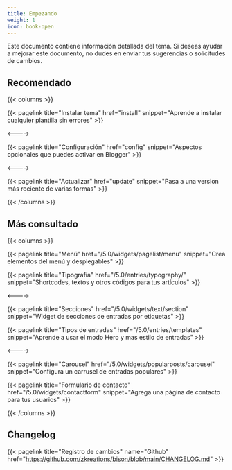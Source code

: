 ```yaml
---
title: Empezando
weight: 1
icon: book-open
---
```


Este documento contiene información detallada del tema. Si deseas ayudar a mejorar este documento, no dudes en enviar tus sugerencias o solicitudes de cambios.

## Recomendado

{{< columns >}}

{{< pagelink title="Instalar tema" href="install" snippet="Aprende a instalar cualquier plantilla sin errores" >}}

<---->

{{< pagelink title="Configuración" href="config" snippet="Aspectos opcionales que puedes activar en Blogger" >}}

<---->

{{< pagelink title="Actualizar" href="update" snippet="Pasa a una version más reciente de varias formas" >}}

{{< /columns >}}


## Más consultado

{{< columns >}}

{{< pagelink title="Menú" href="/5.0/widgets/pagelist/menu" snippet="Crea elementos del menú y desplegables" >}}

{{< pagelink title="Tipografía" href="/5.0/entries/typography/" snippet="Shortcodes, textos y otros códigos para tus artículos" >}}

<---->

{{< pagelink title="Secciones" href="/5.0/widgets/text/section" snippet="Widget de secciones de entradas por etiquetas" >}}

{{< pagelink title="Tipos de entradas" href="/5.0/entries/templates" snippet="Aprende a usar el modo Hero y mas estilo de entradas" >}}

<---->

{{< pagelink title="Carousel" href="/5.0/widgets/popularposts/carousel" snippet="Configura un carrusel de entradas populares" >}}

{{< pagelink title="Formulario de contacto" href="/5.0/widgets/contactform" snippet="Agrega una página de contacto para tus usuarios" >}}

{{< /columns >}}


## Changelog

{{< pagelink title="Registro de cambios" name="Github" href="https://github.com/zkreations/bison/blob/main/CHANGELOG.md" >}}
